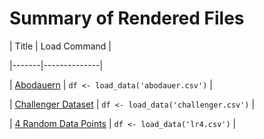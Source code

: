 # Summary of Rendered Files


| Title | Load Command |

|-------|--------------|

| [Abodauern](./abodauer.md) | `df <- load_data('abodauer.csv')` |

| [Challenger Dataset](./challenger.md) | `df <- load_data('challenger.csv')` |

| [4 Random Data Points](./lr4.md) | `df <- load_data('lr4.csv')` |

